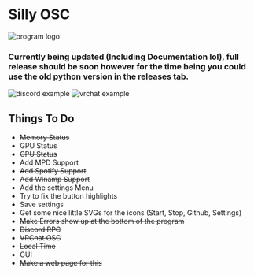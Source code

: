 # Silly OSC
 ![program logo](https://github.com/aexyzk/sillyosc/blob/main/example/logo.png?raw=true)
### Currently being updated (Including Documentation lol), full release should be soon however for the time being you could use the old python version in the releases tab.

 ![discord example](https://github.com/aexyzk/sillyosc/blob/main/example/discord.png?raw=true)
 ![vrchat example](https://github.com/aexyzk/sillyosc/blob/main/example/vrc.png?raw=true)

## Things To Do
 - ~~Memory Status~~
 - GPU Status
 - ~~CPU Status~~
 - Add MPD Support
 - ~~Add Spotify Support~~
 - ~~Add Winamp Support~~
 - Add the settings Menu
 - Try to fix the button highlights
 - Save settings
 - Get some nice little SVGs for the icons (Start, Stop, Github, Settings)
 - ~~Make Errors show up at the bottom of the program~~
 - ~~Discord RPC~~
 - ~~VRChat OSC~~
 - ~~Local Time~~
 - ~~GUI~~
 - ~~Make a web page for this~~
